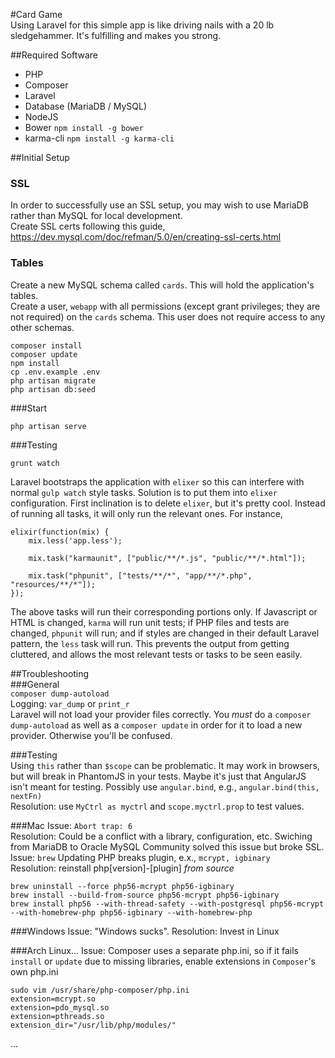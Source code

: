#Card Game  
Using Laravel for this simple app is like driving nails with a 20 lb sledgehammer. It's fulfilling and makes you strong.  

##Required Software
* PHP  
* Composer  
* Laravel  
* Database (MariaDB / MySQL)
* NodeJS  
* Bower  `npm install -g bower`  
* karma-cli  `npm install -g karma-cli`  

##Initial Setup
### SSL
In order to successfully use an SSL setup, you may wish to use MariaDB rather than MySQL for local development.  
Create SSL certs following this guide, https://dev.mysql.com/doc/refman/5.0/en/creating-ssl-certs.html  
### Tables
Create a new MySQL schema called `cards`. This will hold the application's tables.  
Create a user, `webapp` with all permissions (except grant privileges; they are not required) on the `cards` schema. This user does not require access to any other schemas.  
```
composer install
composer update
npm install  
cp .env.example .env  
php artisan migrate  
php artisan db:seed  
```
###Start
```
php artisan serve
```
###Testing
```
grunt watch
```  
Laravel bootstraps the application with `elixer` so this can interfere with normal `gulp watch` style tasks. Solution is to put them into `elixer` configuration. First inclination is to delete `elixer`, but it's pretty cool. Instead of running all tasks, it will only run the relevant ones. For instance,  
```
elixir(function(mix) {
    mix.less('app.less');

    mix.task("karmaunit", ["public/**/*.js", "public/**/*.html"]);

    mix.task("phpunit", ["tests/**/*", "app/**/*.php", "resources/**/*"]);
});
```  
The above tasks will run their corresponding portions only. If Javascript or HTML is changed, `karma` will run unit tests; if PHP files and tests are changed, `phpunit` will run; and if styles are changed in their default Laravel pattern, the `less` task will run. This prevents the output from getting cluttered, and allows the most relevant tests or tasks to be seen easily.

##Troubleshooting  
###General  
`composer dump-autoload`  
Logging: `var_dump` or `print_r`  
Laravel will not load your provider files correctly. You _must_ do a `composer dump-autoload` as well as a `composer update` in order for it to load a new provider. Otherwise you'll be confused.

###Testing  
Using `this` rather than `$scope` can be problematic. It may work in browsers, but will break in PhantomJS in your tests. Maybe it's just that AngularJS isn't meant for testing. Possibly use `angular.bind`, e.g., `angular.bind(this, nextFn)`  
Resolution: use `MyCtrl as myctrl` and `scope.myctrl.prop` to test values.

###Mac
Issue: `Abort trap: 6`  
Resolution: Could be a conflict with a library, configuration, etc. Swiching from MariaDB to Oracle MySQL Community solved this issue but broke SSL.  
Issue: `brew` Updating PHP breaks plugin, e.x., `mcrypt, igbinary`  
Resolution: reinstall php[version]-[plugin] _from source_   
```
brew uninstall --force php56-mcrypt php56-igbinary  
brew install --build-from-source php56-mcrypt php56-igbinary
brew install php56 --with-thread-safety --with-postgresql php56-mcrypt --with-homebrew-php php56-igbinary --with-homebrew-php 
```

###Windows
Issue: "Windows sucks".
Resolution: Invest in Linux  

###Arch Linux...
Issue: Composer uses a separate php.ini, so if it fails `install` or `update` due to missing libraries, enable extensions in `Composer`'s own php.ini  
```
sudo vim /usr/share/php-composer/php.ini
extension=mcrypt.so  
extension=pdo_mysql.so  
extension=pthreads.so  
extension_dir="/usr/lib/php/modules/"
```
…

